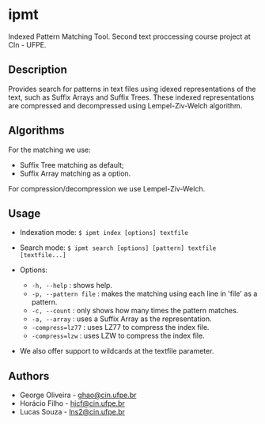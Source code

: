 # ipmt
Indexed Pattern Matching Tool. Second text proccessing course project at CIn - UFPE.

Description
-----------

Provides search for patterns in text files using idexed representations of the text, such as Suffix Arrays and Suffix Trees. These indexed representations are compressed and decompressed using Lempel-Ziv-Welch algorithm.

Algorithms
----------

For the matching we use:
- Suffix Tree matching as default;
- Suffix Array matching as a option.

For compression/decompression we use Lempel-Ziv-Welch.

Usage
-----

- Indexation mode: ``$ ipmt index [options] textfile``
- Search mode: ``$ ipmt search [options] [pattern] textfile [textfile...]``

- Options:
  - ``-h, --help`` : shows help.
  - ``-p, --pattern file`` : makes the matching using each line in 'file' as a pattern.
  - ``-c, --count`` : only shows how many times the pattern matches.
  - ``-a, --array`` : uses a Suffix Array as the representation.
  - ``-compress=lz77`` : uses LZ77 to compress the index file.
  - ``-compress=lzw`` : uses LZW to compress the index file.

- We also offer support to wildcards at the textfile parameter.

Authors
-------

- George Oliveira - ghao@cin.ufpe.br
- Horácio Filho - hjcf@cin.ufpe.br
- Lucas Souza - lns2@cin.ufpe.br
